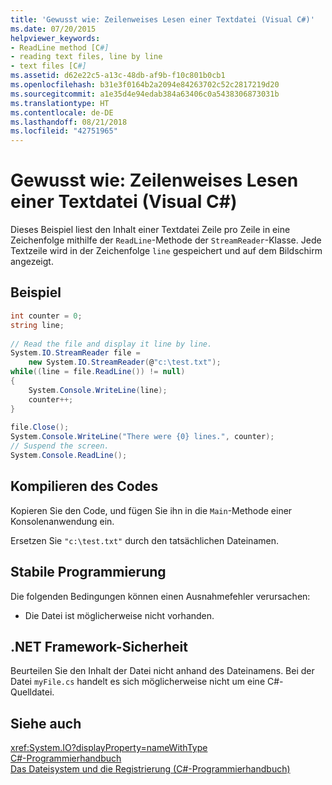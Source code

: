 ```yaml
---
title: 'Gewusst wie: Zeilenweises Lesen einer Textdatei (Visual C#)'
ms.date: 07/20/2015
helpviewer_keywords:
- ReadLine method [C#]
- reading text files, line by line
- text files [C#]
ms.assetid: d62e22c5-a13c-48db-af9b-f10c801b0cb1
ms.openlocfilehash: b31e3f0164b2a2094e84263702c52c2817219d20
ms.sourcegitcommit: a1e35d4e94edab384a63406c0a5438306873031b
ms.translationtype: HT
ms.contentlocale: de-DE
ms.lasthandoff: 08/21/2018
ms.locfileid: "42751965"
---
```

# <a name="how-to-read-a-text-file-one-line-at-a-time-visual-c"></a>Gewusst wie: Zeilenweises Lesen einer Textdatei (Visual C#)
Dieses Beispiel liest den Inhalt einer Textdatei Zeile pro Zeile in eine Zeichenfolge mithilfe der `ReadLine`-Methode der `StreamReader`-Klasse. Jede Textzeile wird in der Zeichenfolge `line` gespeichert und auf dem Bildschirm angezeigt.  
  
## <a name="example"></a>Beispiel  
  
```csharp
int counter = 0;  
string line;  
  
// Read the file and display it line by line.  
System.IO.StreamReader file =   
    new System.IO.StreamReader(@"c:\test.txt");  
while((line = file.ReadLine()) != null)  
{  
    System.Console.WriteLine(line);  
    counter++;  
}  
  
file.Close();  
System.Console.WriteLine("There were {0} lines.", counter);  
// Suspend the screen.  
System.Console.ReadLine();  
```  
  
## <a name="compiling-the-code"></a>Kompilieren des Codes  
 Kopieren Sie den Code, und fügen Sie ihn in die `Main`-Methode einer Konsolenanwendung ein.  
  
 Ersetzen Sie `"c:\test.txt"` durch den tatsächlichen Dateinamen.  
  
## <a name="robust-programming"></a>Stabile Programmierung  
 Die folgenden Bedingungen können einen Ausnahmefehler verursachen:  
  
-   Die Datei ist möglicherweise nicht vorhanden.  
  
## <a name="net-framework-security"></a>.NET Framework-Sicherheit  
 Beurteilen Sie den Inhalt der Datei nicht anhand des Dateinamens. Bei der Datei `myFile.cs` handelt es sich möglicherweise nicht um eine C#-Quelldatei.  
  
## <a name="see-also"></a>Siehe auch  
 <xref:System.IO?displayProperty=nameWithType>  
 [C#-Programmierhandbuch](../../../csharp/programming-guide/index.md)  
 [Das Dateisystem und die Registrierung (C#-Programmierhandbuch)](../../../csharp/programming-guide/file-system/index.md)
